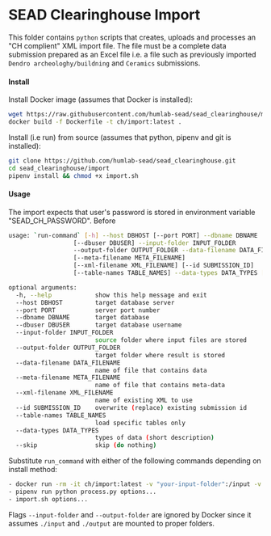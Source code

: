 
#  SEAD Clearinghouse Import
This folder contains `python` scripts that creates, uploads and processes an "CH complient" XML import file. The file must be a complete data submission prepared as an Excel file i.e. a file such as previously imported `Dendro archeologhy/buildning` and `Ceramics` submissions.

#### Install

Install Docker image (assumes that Docker is installed):
```bash
wget https://raw.githubusercontent.com/humlab-sead/sead_clearinghouse/master/import/Dockerfile
docker build -f Dockerfile -t ch/import:latest .
```
Install (i.e run) from source (assumes that python, pipenv and git is installed):
```bash
git clone https://github.com/humlab-sead/sead_clearinghouse.git
cd sead_clearinghouse/import
pipenv install && chmod +x import.sh
```

#### Usage
The import expects that user's password is stored in environment variable "SEAD_CH_PASSWORD". Before

```bash
usage: `run-command` [-h] --host DBHOST [--port PORT] --dbname DBNAME
                  [--dbuser DBUSER] --input-folder INPUT_FOLDER
                  --output-folder OUTPUT_FOLDER --data-filename DATA_FILENAME
                  [--meta-filename META_FILENAME]
                  [--xml-filename XML_FILENAME] [--id SUBMISSION_ID]
                  [--table-names TABLE_NAMES] --data-types DATA_TYPES [--skip]

optional arguments:
  -h, --help            show this help message and exit
  --host DBHOST         target database server
  --port PORT           server port number
  --dbname DBNAME       target database
  --dbuser DBUSER       target database username
  --input-folder INPUT_FOLDER
                        source folder where input files are stored
  --output-folder OUTPUT_FOLDER
                        target folder where result is stored
  --data-filename DATA_FILENAME
                        name of file that contains data
  --meta-filename META_FILENAME
                        name of file that contains meta-data
  --xml-filename XML_FILENAME
                        name of existing XML to use
  --id SUBMISSION_ID    overwrite (replace) existing submission id
  --table-names TABLE_NAMES
                        load specific tables only
  --data-types DATA_TYPES
                        types of data (short description)
  --skip                skip (do nothing)
```

Substitute `run_command` with either of the following commands depending on install method:

```bash
- docker run -rm -it ch/import:latest -v "your-input-folder":/input -v "your-output-folder":/output options...
- pipenv run python process.py options...
- import.sh options...
```
Flags `--input-folder` and `--output-folder` are ignored by Docker since it assumes `./input` and `./output` are mounted to proper folders.

